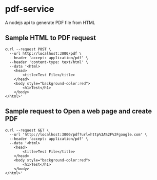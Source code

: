 # pdf-service
A nodejs api to generate PDF file from HTML

## Sample HTML to PDF request
```
curl --request POST \
  --url http://localhost:3000/pdf \
  --header 'accept: application/pdf' \
  --header 'content-type: text/html' \
  --data '<html>
	<head>
		<title>Test File</title>
	</head>
	<body style="background-color:red">
		<h1>Test</h1>
	</body>
</html>'
```

## Sample request to Open a web page and create PDF
```
curl --request GET \
  --url 'http://localhost:3000/pdf?url=http%3A%2F%2Fgoogle.com' \
  --header 'accept: application/pdf' \
  --data '<html>
	<head>
		<title>Test File</title>
	</head>
	<body style="background-color:red">
		<h1>Test</h1>
	</body>
</html>'
```


